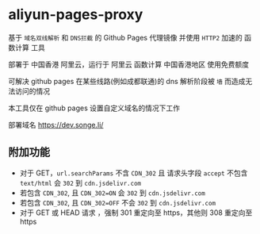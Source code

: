 <!--
 * @Date: 2021-05-17 21:49:05
 * @LastEditors: lisonge
 * @Author: lisonge
 * @LastEditTime: 2021-07-19 20:56:50
-->

# aliyun-pages-proxy

基于 `域名双线解析` 和 `DNS拦截` 的 Github Pages 代理镜像 并使用 `HTTP2` 加速的 函数计算 工具

部署于 中国香港 阿里云，运行于 阿里云 函数计算 中国香港地区 使用免费额度

可解决 github pages 在某些线路(例如成都联通)的 dns 解析阶段被 `墙` 而造成无法访问的情况

本工具仅在 github pages 设置自定义域名的情况下工作

部署域名 <https://dev.songe.li/>

## 附加功能

- 对于 GET，`url.searchParams` 不含 `CDN_302` 且 请求头字段 `accept` 不包含 `text/html` 会 `302` 到 `cdn.jsdelivr.com`
- 若包含 `CDN_302`, 且 `CDN_302=ON` 会 `302` 到 `cdn.jsdelivr.com`
- 若包含 `CDN_302`, 且 `CDN_302=OFF` 不会 `302` 到 `cdn.jsdelivr.com`
- 对于 GET 或 HEAD 请求 ，强制 301 重定向至 https，其他则 308 重定向至 https
